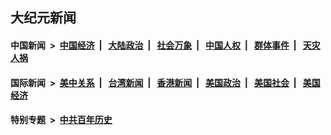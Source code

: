 ## 大纪元新闻

#### 中国新闻 &nbsp;>&nbsp; [中国经济](indexes/ncid283/README.md?08111645) &nbsp;| &nbsp; [大陆政治](indexes/ncid277/README.md?08111645) &nbsp;| &nbsp; [社会万象](indexes/ncid282/README.md?08111645) &nbsp;| &nbsp; [中国人权](indexes/ncid278/README.md?08111645) &nbsp;| &nbsp; [群体事件](indexes/ncid279/README.md?08111645) &nbsp;| &nbsp; [天灾人祸](indexes/ncid280/README.md?08111645)

#### 国际新闻 &nbsp;>&nbsp; [美中关系](indexes/nf1412576/README.md?08111645) &nbsp;| &nbsp; [台湾新闻](indexes/ncid1349361/README.md?08111645) &nbsp;| &nbsp; [香港新闻](indexes/ncid1349362/README.md?08111645) &nbsp;| &nbsp; [美国政治](indexes/ncid1078159/README.md?08111645) &nbsp;| &nbsp; [美国社会](indexes/ncid1078160/README.md?08111645) &nbsp;| &nbsp; [美国经济](indexes/ncid1078158/README.md?08111645)

#### 特别专题 &nbsp;>&nbsp; [中共百年历史](https://github.com/easy2view/epoch-special/blob/master/README.md?08111645)  
